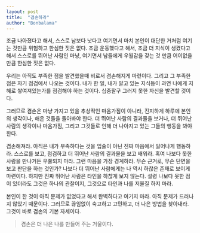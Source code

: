 ```yaml
---
layout: post
title:  "겸손하라"
author: "Bonbalama"
---
```


 조금 나아졌다고 해서, 스스로 남보다 낫다고 여기면서 마치 본인이 대단한 거처럼 여기는 것만큼 위험하고 한심한 짓은 없다. 조금 운동했다고 해서, 조금 더 지식이 생겼다고 해서 스스로를 뛰어난 사람인 마냥, 여기면서 남들에게 우월감을 갖는 것 만큼 어이없을 만큼 한심한  짓은 없다. 

우리는 아직도 부족한 점을 발견했을때 비로서 겸손해지게 마련이다. 그리고 그 부족한 점은 자기 점검에서 나오는 것이다. 내가 한 일, 내가 알고 있는 지식등이 과연 나에게 지혜로 쌓여져있는가를 점검해야 하는 것이다. 십중팔구 그러지 못한 자신을 발견할 것이다.

그러므로 겸손은 마냥 가지고 있을 추상적인 마음가짐이 아니라, 진지하게 하루에 본인의 생각이나, 해온 것들을 돌아봐야 한다. 더 뛰어난 사람의 결과물을 보거나, 더 뛰어난 사람의 생각이나 마음가짐, 그리고 그것들로 인해 더 나아지고 있는 그들의 행동을 봐야 한다. 

겸손해져라. 아직은 내가 부족하다는 것을 입술이 아닌 진짜 마음에서 일어나게 행동하라. 스스로를 보고, 점검하고 더 뛰어난 사람의 결과물을 보고 배워라. 혹여 나보다 못한 사람을 만나거든 우쭐되지 마라. 그런 마음을 가장 경계하라. 무슨 근거로, 무슨 단면을 보고 판단을 하는 것인가? 나보다 더 뛰어난 사람에게는 나 역시 하찮은 존재로 보이게 마련이다. 하지만 진짜 뛰어난 사람은 타인을 하찮게 보지 않는다. 설령 나보다 못한 점이 있더라도 그것은 하나의 관찰이지, 그것으로 타인과 나를 저울질 하지 마라. 

본인이 한 것이 아직 문제가 없었다고 해서 완벽하다고 여기지 마라. 아직 문제가 드러나지 않았기 때문이다. 그러므로 끊임없이 숙고하고 고민하고, 더 나은 방법을 찾아내라. 그것이 바로 겸손의 기본 자세이다. 

> 겸손은 더 나은 나를 만들어 주는 거울이다. 